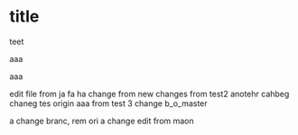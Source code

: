 # title
teet

aaa

aaa


edit file
from ja
fa
ha
change from new
changes from test2
anotehr cahbeg
chaneg tes origin aaa
from test 3
change b_o_master

a change branc, rem ori
a change
edit from maon

